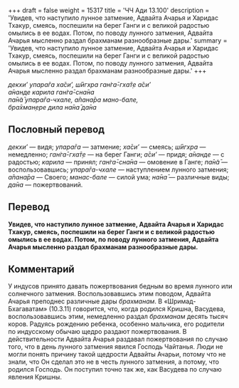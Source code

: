 +++
draft = false
weight = 15317
title = 'ЧЧ Ади 13.100'
description = 'Увидев, что наступило лунное затмение, Адвайта Ачарья и Харидас Тхакур, смеясь, поспешили на берег Ганги и с великой радостью омылись в ее водах. Потом, по поводу лунного затмения, Адвайта Ачарья мысленно раздал брахманам разнообразные дары.'
summary = 'Увидев, что наступило лунное затмение, Адвайта Ачарья и Харидас Тхакур, смеясь, поспешили на берег Ганги и с великой радостью омылись в ее водах. Потом, по поводу лунного затмения, Адвайта Ачарья мысленно раздал брахманам разнообразные дары.'
+++

_декхи’ упара̄га ха̄си’, ш́ӣгхра ган̇га̄-гха̄т̣е а̄си’  
а̄нанде карила ган̇га̄-сна̄на  
па̄н̃а̄ упара̄га-чхале, а̄пана̄ра мано-бале,  
бра̄хман̣ере дила на̄на̄ да̄на_

## Пословный перевод

_декхи’_ — видя; _упара̄га_ — затмение; _ха̄си’_ — смеясь; _ш́ӣгхра_ — немедленно; _ган̇га̄_\-_гха̄т̣е_ — на берег Ганги; _а̄си’_ — придя; _а̄нанде_ — с радостью; _карила_ — принял; _ган̇га̄_\-_сна̄на_ — омовение в Ганге; _па̄н̃а̄_ — воспользовавшись; _упара̄га_\-_чхале_ — наступлением лунного затмения; _а̄пана̄ра_ — Своего; _манас_\-_бале_ — силой ума; _на̄на̄_ — различные виды; _да̄на_ — пожертвований.

## Перевод

**Увидев, что наступило лунное затмение, Адвайта Ачарья и Харидас Тхакур, смеясь, поспешили на берег Ганги и с великой радостью омылись в ее водах. Потом, по поводу лунного затмения, Адвайта Ачарья мысленно раздал брахманам разнообразные дары.**

## Комментарий

У индусов принято давать пожертвования бедным во время лунного или солнечного затмения. Воспользовавшись этим поводом, Адвайта Ачарья преподнес различные дары _брахманам_. В «Шримад-Бхагаватам» (10.3.11) говорится, что, когда родился Кришна, Васудева, воспользовавшись этим, немедленно раздал _брахманам_ десять тысяч коров. Радуясь рождению ребенка, особенно мальчика, его родители по индусскому обычаю щедро раздают пожертвования. В действительности Адвайта Ачарья раздавал пожертвования по случаю того, что в день лунного затмения явился Господь Чайтанья. Люди не могли понять причину такой щедрости Адвайты Ачарьи, потому что не знали, что Он сделал это не в честь лунного затмения, а потому, что родился Господь. Он поступил точно так же, как Васудева по случаю явления Кришны.

